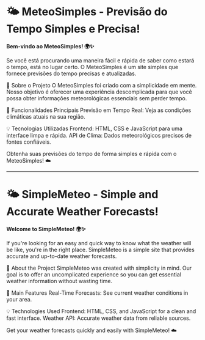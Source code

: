 # 🌤️ MeteoSimples - Previsão do Tempo Simples e Precisa!
**Bem-vindo ao MeteoSimples! 🌍✨**

Se você está procurando uma maneira fácil e rápida de saber como estará o tempo, está no lugar certo. O MeteoSimples é um site simples que fornece previsões do tempo precisas e atualizadas.

🚀 Sobre o Projeto
O MeteoSimples foi criado com a simplicidade em mente. Nosso objetivo é oferecer uma experiência descomplicada para que você possa obter informações meteorológicas essenciais sem perder tempo.

🌟 Funcionalidades Principais
Previsão em Tempo Real: Veja as condições climáticas atuais na sua região.

💡 Tecnologias Utilizadas
Frontend: HTML, CSS e JavaScript para uma interface limpa e rápida.
API de Clima: Dados meteorológicos precisos de fontes confiáveis.

Obtenha suas previsões do tempo de forma simples e rápida com o MeteoSimples! ☁️

----------------------------------------------------------------------------------------------------------------------


# 🌤️ SimpleMeteo - Simple and Accurate Weather Forecasts!
**Welcome to SimpleMeteo! 🌍✨**

If you're looking for an easy and quick way to know what the weather will be like, you're in the right place. SimpleMeteo is a simple site that provides accurate and up-to-date weather forecasts.

🚀 About the Project
SimpleMeteo was created with simplicity in mind. Our goal is to offer an uncomplicated experience so you can get essential weather information without wasting time.

🌟 Main Features
Real-Time Forecasts: See current weather conditions in your area.

💡 Technologies Used
Frontend: HTML, CSS, and JavaScript for a clean and fast interface.
Weather API: Accurate weather data from reliable sources.

Get your weather forecasts quickly and easily with SimpleMeteo! ☁️

